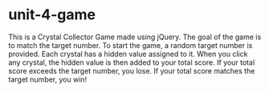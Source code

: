 # unit-4-game
This is a Crystal Collector Game made using jQuery.
The goal of the game is to match the target number.
To start the game, a random target number is provided.
Each crystal has a hidden value assigned to it.
When you click any crystal, the hidden value is then added to your total score. 
If your total score exceeds the target number, you lose.
If your total score matches the target number, you win!